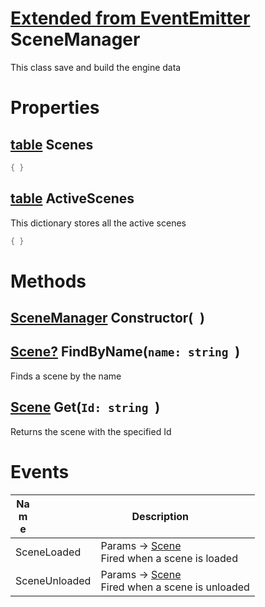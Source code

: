 # [Extended from EventEmitter](EventEmitter.md) SceneManager 
This class save and build the engine data
	 
# Properties

## [table](table.md) Scenes 
 
```lua
{ }
```
## [table](table.md) ActiveScenes 
This dictionary stores all the active scenes
	 
```lua
{ }
```


# Methods

## [SceneManager](SceneManager.md) Constructor(` `) 
 
## [Scene?](https://create.roblox.com/docs/scripting/luau/nil) FindByName(`name: string `) 
 Finds a scene by the name
	
## [Scene](Scene.md) Get(`Id: string `) 
 Returns the scene with the specified Id
	

# Events
|<div style="width:20%; max-size: 20%">Name</div>|<div style="width:80%; max-size: 80%">Description</div>|
|---|---|
|SceneLoaded|Params -> [Scene](Scene.md) <br>Fired when a scene is loaded<br>|
|SceneUnloaded|Params -> [Scene](Scene.md) <br>Fired when a scene is unloaded<br>|




